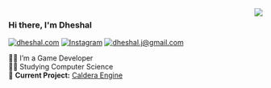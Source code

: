 <img align="right" src="https://github-readme-stats.vercel.app/api?username=dheshalj&hide_border=true&hide_rank=true&show_icons=true&title_color=606060&text_color=606060&bg_color=00000000">

### Hi there, I'm Dheshal

[![dheshal.com](https://img.shields.io/static/v1?label=dheshal.com&message=%20&color=white&logo=&style=flat-square&logoColor=white)](https://www.dheshal.com/)
[![Instagram](https://img.shields.io/static/v1?label=Discord&message=%20&color=7289da&logo=Discord&style=flat-square&logoColor=white)](https://discordapp.com/users/796661399366795265/)
[![dheshal.j@gmail.com](https://img.shields.io/static/v1?label=dheshal.j@gmail.com&message=%20&color=EA4335&logo=gmail&style=flat-square&logoColor=white)](mailto:dheshal.j@gmail.com)

👨‍💻 I’m a Game Developer<br>
👨‍🎓 Studying Computer Science<br>
🚧 **Current Project:** [Caldera Engine](https://github.com/dheshalj/Caldera)
